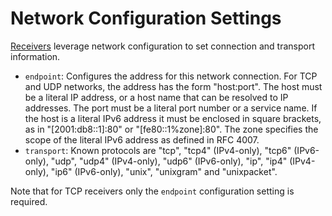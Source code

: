 # Network Configuration Settings

[Receivers](https://github.com/open-telemetry/opentelemetry-collector/blob/master/receiver/README.md)
leverage network configuration to set connection and transport information.

- `endpoint`: Configures the address for this network connection. For TCP and
  UDP networks, the address has the form "host:port". The host must be a
  literal IP address, or a host name that can be resolved to IP addresses. The
  port must be a literal port number or a service name. If the host is a
  literal IPv6 address it must be enclosed in square brackets, as in
  "[2001:db8::1]:80" or "[fe80::1%zone]:80". The zone specifies the scope of
  the literal IPv6 address as defined in RFC 4007.
- `transport`: Known protocols are "tcp", "tcp4" (IPv4-only), "tcp6"
  (IPv6-only), "udp", "udp4" (IPv4-only), "udp6" (IPv6-only), "ip", "ip4"
  (IPv4-only), "ip6" (IPv6-only), "unix", "unixgram" and "unixpacket".

Note that for TCP receivers only the `endpoint` configuration setting is
required.
